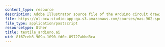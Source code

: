 ```yaml
---
content_type: resource
description: Adobe Illustrator source file of the Arduino circuit drawing.
file: https://ol-ocw-studio-app-qa.s3.amazonaws.com/courses/mas-962-special-topics-new-textiles-spring-2010/8f67ceb3909a1090fd0c89727abbd8ca_textile_arduino.ai
file_type: application/postscript
resourcetype: Other
title: textile_ardiuno.ai
uid: 8f67ceb3-909a-1090-fd0c-89727abbd8ca
---
```

